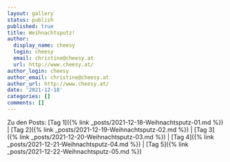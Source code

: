 ```yaml
---
layout: gallery
status: publish
published: true
title: Weihnachtsputz!
author:
  display_name: cheesy
  login: cheesy
  email: christine@cheesy.at
  url: http://www.cheesy.at/
author_login: cheesy
author_email: christine@cheesy.at
author_url: http://www.cheesy.at/
date: '2021-12-18'
categories: []
comments: []
---
```


Zu den Posts: [Tag 1]({% link _posts/2021-12-18-Weihnachtsputz-01.md %}) | [Tag 2]({% link _posts/2021-12-19-Weihnachtsputz-02.md %}) | [Tag 3]({% link _posts/2021-12-20-Weihnachtsputz-03.md %}) | [Tag 4]({% link _posts/2021-12-21-Weihnachtsputz-04.md %}) | [Tag 5]({% link _posts/2021-12-22-Weihnachtsputz-05.md %}) 
